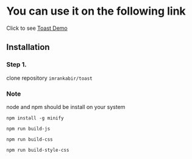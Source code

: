 # You can use it on the following link

Click to see [Toast Demo](https://imrankabir.github.io/toast)

## Installation

### Step 1. 
clone repository `imrankabir/toast`

### Note
node and npm should be install on your system

```
npm install -g minify

npm run build-js

npm run build-css

npm run build-style-css
```
